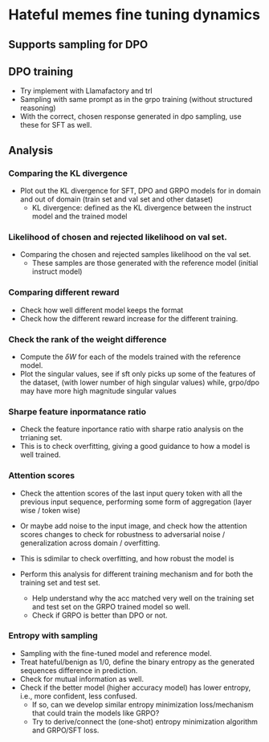 # Hateful memes fine tuning dynamics 
## Supports sampling for DPO 


## DPO training 
- Try implement with Llamafactory and trl
- Sampling with same prompt as in the grpo training (without structured reasoning)
- With the correct, chosen response generated in dpo sampling, use these for SFT as well. 






## Analysis 
### Comparing the KL divergence
- Plot out the KL divergence for SFT, DPO and GRPO models for in domain and out of domain (train set and val set and other dataset)
	- KL divergence: defined as the KL divergence between the instruct model and the trained model
### Likelihood of chosen and rejected likelihood on val set. 
- Comparing the chosen and rejected samples likelihood on the val set. 
	- These samples are those generated with the reference model (initial instruct model)

### Comparing different reward
- Check how well different model keeps the format 
- Check how the different reward increase for the different training.


### Check the rank of the weight difference
- Compute the $\delta W$ for each of the models trained with the reference model. 
- Plot the singular values, see if sft only picks up some of the features of the dataset, (with lower number of high singular values) while, grpo/dpo may have more high magnitude singular values 

### Sharpe feature inpormatance ratio 
- Check the feature inportance ratio with sharpe ratio analysis on the trrianing set. 
- This is to check overfitting, giving a good guidance to how a model is well trained.  


### Attention scores 
- Check the attention scores of the last input query token with all the previous input sequence, performing some form of aggregation (layer wise / token wise) 
- Or maybe add noise to the input image, and check how the attention scores changes to check for robustness to adversarial noise / generalization across domain / overfitting. 
- This is sdimilar to check overfitting, and how robust the model is 

- Perform this analysis for different training mechanism and for both the training set and test set. 
	- Help understand why the acc matched very well on the training set and test set on the GRPO trained model so well. 
	- Check if GRPO is better than DPO or not. 

### Entropy with sampling 
- Sampling with the fine-tuned model and reference model. 
- Treat hateful/benign as 1/0, define the binary entropy as the generated sequences difference in prediction. 
- Check for mutual information as well. 
- Check if the better model (higher accuracy model) has lower entropy, i.e., more confident, less confused.
	- If so, can we develop similar entropy minimization loss/mechanism that could train the models like GRPO?
	- Try to derive/connect the (one-shot) entropy minimization algorithm and GRPO/SFT loss. 